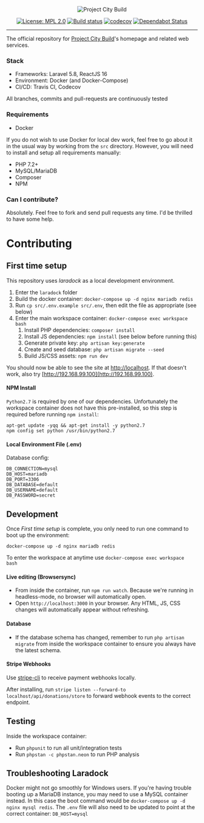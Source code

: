 <p align="center">
    <img src="https://projectcitybuild.com/assets/images/logo.png" alt="Project City Build"/>
</p>

<p align="center">
    <a href="https://opensource.org/licenses/MPL-2.0"><img src="https://img.shields.io/badge/License-MPL%202.0-brightgreen.svg" alt="License: MPL 2.0"></a>
    <a href="https://travis-ci.org/andyksaw/ProjectCityBuild"><img src="https://travis-ci.org/andyksaw/ProjectCityBuild.svg?branch=master" alt="Build status"></a>
    <a href="https://codecov.io/gh/andyksaw/ProjectCityBuild"><img src="https://codecov.io/gh/andyksaw/ProjectCityBuild/branch/master/graph/badge.svg" alt="codecov"></a>
    <a href="https://dependabot.com"><img src="https://api.dependabot.com/badges/status?host=github&repo=andyksaw/ProjectCityBuild" alt="Dependabot Status"></a>
</p>

---

The official repository for [Project City Build](https://projectcitybuild.com)'s homepage and related web services.

### Stack
* Frameworks: Laravel 5.8, ReactJS 16
* Environment: Docker (and Docker-Compose)
* CI/CD: Travis CI, Codecov

All branches, commits and pull-requests are continuously tested

### Requirements
* Docker

If you do not wish to use Docker for local dev work, feel free to go about it in the usual way by working from the `src` directory. However, you will need to install and setup all requirements manually:

* PHP 7.2+
* MySQL/MariaDB
* Composer
* NPM

### Can I contribute?
Absolutely. Feel free to fork and send pull requests any time. I'd be thrilled to have some help.

# Contributing
## First time setup
This repository uses *laradock* as a local development environment.

1. Enter the `laradock` folder
2. Build the docker container: `docker-compose up -d nginx mariadb redis`
3. Run `cp src/.env.example src/.env`, then edit the file as appropriate (see below)
4. Enter the main workspace container: `docker-compose exec workspace bash`
    1. Install PHP dependencies: `composer install`
    2. Install JS dependencies: `npm install` (see below before running this)
    3. Generate private key: `php artisan key:generate`
    4. Create and seed database: `php artisan migrate --seed`
    5. Build JS/CSS assets: `npm run dev`

You should now be able to see the site at [http://localhost](http://localhost). If that doesn't work, also try [http://192.168.99.100](http://192.168.99.100).


#### NPM Install
`Python2.7` is required by one of our dependencies. Unfortunately the workspace container does not have this pre-installed, so this step is required before running `npm install`:

```
apt-get update -yqq && apt-get install -y python2.7
npm config set python /usr/bin/python2.7
```

#### Local Environment File (.env)
Database config:
```
DB_CONNECTION=mysql
DB_HOST=mariadb
DB_PORT=3306
DB_DATABASE=default
DB_USERNAME=default
DB_PASSWORD=secret
```

## Development
Once *First time setup* is complete, you only need to run one command to boot up the environment:
```
docker-compose up -d nginx mariadb redis
```

To enter the workspace at anytime use `docker-compose exec workspace bash`

#### Live editing (Browsersync)
* From inside the container, run `npm run watch`. Because we're running in headless-mode, no browser will automatically open.
* Open `http://localhost:3000` in your browser. Any HTML, JS, CSS changes will automatically appear without refreshing. 

#### Database
* If the database schema has changed, remember to run `php artisan migrate` from inside the workspace container to ensure you always have the latest schema.

#### Stripe Webhooks
Use [stripe-cli](https://stripe.com/docs/stripe-cli) to receive payment webhooks locally.

After installing, run `stripe listen --forward-to localhost/api/donations/store` to forward webhook events to the correct endpoint.

## Testing
Inside the workspace container:
* Run `phpunit` to run all unit/integration tests
* Run `phpstan -c phpstan.neon` to run PHP analysis

## Troubleshooting Laradock
Docker might not go smoothly for Windows users. If you're having trouble booting up a MariaDB instance, you may need to use a MySQL container instead.
In this case the boot command would be `docker-compose up -d nginx mysql redis`.
The `.env` file will also need to be updated to point at the correct container: `DB_HOST=mysql`

